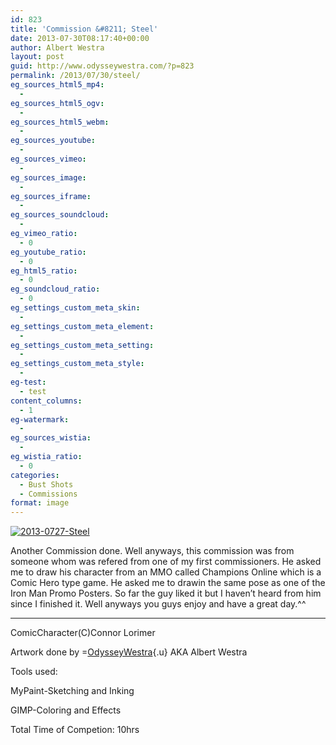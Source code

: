 ```yaml
---
id: 823
title: 'Commission &#8211; Steel'
date: 2013-07-30T08:17:40+00:00
author: Albert Westra
layout: post
guid: http://www.odysseywestra.com/?p=823
permalink: /2013/07/30/steel/
eg_sources_html5_mp4:
  - 
eg_sources_html5_ogv:
  - 
eg_sources_html5_webm:
  - 
eg_sources_youtube:
  - 
eg_sources_vimeo:
  - 
eg_sources_image:
  - 
eg_sources_iframe:
  - 
eg_sources_soundcloud:
  - 
eg_vimeo_ratio:
  - 0
eg_youtube_ratio:
  - 0
eg_html5_ratio:
  - 0
eg_soundcloud_ratio:
  - 0
eg_settings_custom_meta_skin:
  - 
eg_settings_custom_meta_element:
  - 
eg_settings_custom_meta_setting:
  - 
eg_settings_custom_meta_style:
  - 
eg-test:
  - test
content_columns:
  - 1
eg-watermark:
  - 
eg_sources_wistia:
  - 
eg_wistia_ratio:
  - 0
categories:
  - Bust Shots
  - Commissions
format: image
---
```

[<img class="aligncenter size-full wp-image-1040" src="http://i0.wp.com/www.odysseywestra.com/wp-content/uploads/2013/07/2013-0727-Steel.jpg?fit=904%2C723" alt="2013-0727-Steel" srcset="http://i0.wp.com/www.odysseywestra.com/wp-content/uploads/2013/07/2013-0727-Steel.jpg?w=2000 2000w, http://i0.wp.com/www.odysseywestra.com/wp-content/uploads/2013/07/2013-0727-Steel.jpg?resize=200%2C160 200w, http://i0.wp.com/www.odysseywestra.com/wp-content/uploads/2013/07/2013-0727-Steel.jpg?resize=500%2C400 500w, http://i0.wp.com/www.odysseywestra.com/wp-content/uploads/2013/07/2013-0727-Steel.jpg?resize=1024%2C819 1024w, http://i0.wp.com/www.odysseywestra.com/wp-content/uploads/2013/07/2013-0727-Steel.jpg?resize=300%2C240 300w" sizes="(max-width: 2000px) 100vw, 2000px" data-recalc-dims="1" />](http://i0.wp.com/www.odysseywestra.com/wp-content/uploads/2013/07/2013-0727-Steel.jpg)

<!--more-->

Another Commission done. Well anyways, this commission was from someone whom was refered from one of my first commissioners. He asked me to draw his character from an MMO called Champions Online which is a Comic Hero type game. He asked me to drawin the same pose as one of the Iron Man Promo Posters. So far the guy liked it but I haven&#8217;t heard from him since I finished it. Well anyways you guys enjoy and have a great day.^^

* * *

ComicCharacter(C)Connor Lorimer
  
Artwork done by =[OdysseyWestra](http://odysseywestra.deviantart.com){.u} AKA Albert Westra

Tools used:
  
MyPaint-Sketching and Inking
  
GIMP-Coloring and Effects

Total Time of Competion: 10hrs